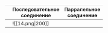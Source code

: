 
|     | Последовательное<br>соединение | Парралельное<br>соединение |
| --- | ------------------------------ | -------------------------- |
|     | ![[14.png\|200]]               |                            |
